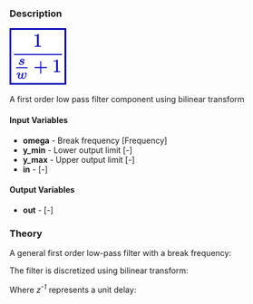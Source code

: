 ### Description
![SignalLP1Filter picture](SignalLP1Filter.svg)

A first order low pass filter component using bilinear transform

#### Input Variables
* **omega** - Break frequency [Frequency]
* **y_min** - Lower output limit [-]
* **y_max** - Upper output limit [-]
* **in** -  [-]

#### Output Variables
* **out** -  [-]

### Theory
A general first order low-pass filter with a break frequency:
<!---EQUATION out = \dfrac{1}{\dfrac{s}{\omega}+1} in--->

The filter is discretized using bilinear transform:
<!---EQUATION s\leftarrow {\dfrac {2}{T}}{\dfrac {1-z^{-1}}{1+z^{-1}}} --->

Where <i>z<sup>-1</sup></i> represents a unit delay:

<!---EQUATION z^{-1}x(t) = x(t-\Delta t) --->

